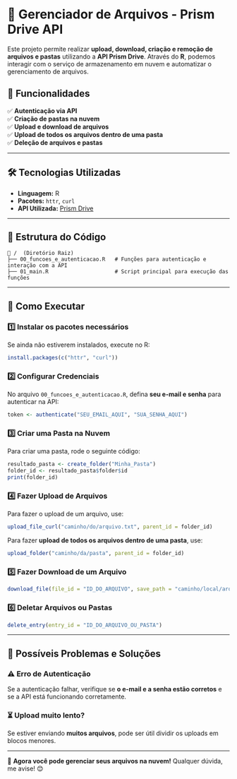 # 📂 Gerenciador de Arquivos - Prism Drive API

Este projeto permite realizar **upload, download, criação e remoção de arquivos e pastas** utilizando a **API Prism Drive**. Através do **R**, podemos interagir com o serviço de armazenamento em nuvem e automatizar o gerenciamento de arquivos.

## 📌 Funcionalidades

✅ **Autenticação via API**  
✅ **Criação de pastas na nuvem**  
✅ **Upload e download de arquivos**  
✅ **Upload de todos os arquivos dentro de uma pasta**  
✅ **Deleção de arquivos e pastas**  

---

## 🛠 Tecnologias Utilizadas

- **Linguagem:** R  
- **Pacotes:** `httr`, `curl`  
- **API Utilizada:** [Prism Drive](https://app.prismdrive.com/api/v1)  

---

## 📂 Estrutura do Código

```
📁 /  (Diretório Raiz)
├── 00_funcoes_e_autenticacao.R   # Funções para autenticação e interação com a API
├── 01_main.R                     # Script principal para execução das funções
```

---

## 🚀 Como Executar

### 1️⃣ **Instalar os pacotes necessários**

Se ainda não estiverem instalados, execute no R:

```r
install.packages(c("httr", "curl"))
```

### 2️⃣ **Configurar Credenciais**

No arquivo `00_funcoes_e_autenticacao.R`, defina **seu e-mail e senha** para autenticar na API:

```r
token <- authenticate("SEU_EMAIL_AQUI", "SUA_SENHA_AQUI")
```

### 3️⃣ **Criar uma Pasta na Nuvem**

Para criar uma pasta, rode o seguinte código:

```r
resultado_pasta <- create_folder("Minha_Pasta")
folder_id <- resultado_pasta$folder$id
print(folder_id)
```

### 4️⃣ **Fazer Upload de Arquivos**

Para fazer o upload de um arquivo, use:

```r
upload_file_curl("caminho/do/arquivo.txt", parent_id = folder_id)
```

Para fazer **upload de todos os arquivos dentro de uma pasta**, use:

```r
upload_folder("caminho/da/pasta", parent_id = folder_id)
```

### 5️⃣ **Fazer Download de um Arquivo**

```r
download_file(file_id = "ID_DO_ARQUIVO", save_path = "caminho/local/arquivo.txt")
```

### 6️⃣ **Deletar Arquivos ou Pastas**

```r
delete_entry(entry_id = "ID_DO_ARQUIVO_OU_PASTA")
```

---

## 🛑 Possíveis Problemas e Soluções

### ⚠️ **Erro de Autenticação**
Se a autenticação falhar, verifique se **o e-mail e a senha estão corretos** e se a API está funcionando corretamente.

### ⏳ **Upload muito lento?**
Se estiver enviando **muitos arquivos**, pode ser útil dividir os uploads em blocos menores.

---


🚀 **Agora você pode gerenciar seus arquivos na nuvem!** Qualquer dúvida, me avise! 😊
